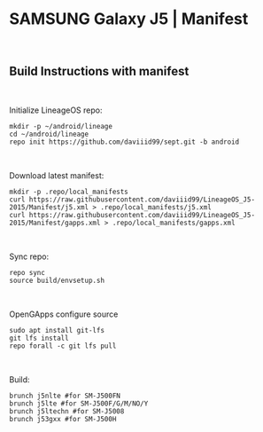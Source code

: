 # SAMSUNG Galaxy J5 | Manifest
<br/>

## Build Instructions with manifest
<br/>

Initialize LineageOS repo:
```
mkdir -p ~/android/lineage
cd ~/android/lineage
repo init https://github.com/daviiid99/sept.git -b android
```
<br/>

Download latest manifest:
```
mkdir -p .repo/local_manifests
curl https://raw.githubusercontent.com/daviiid99/LineageOS_J5-2015/Manifest/j5.xml > .repo/local_manifests/j5.xml
curl https://raw.githubusercontent.com/daviiid99/LineageOS_J5-2015/Manifest/gapps.xml > .repo/local_manifests/gapps.xml
```
<br/>

Sync repo:
```
repo sync
source build/envsetup.sh
```
<br/>

OpenGApps configure source
```
sudo apt install git-lfs
git lfs install
repo forall -c git lfs pull
```
<br/>

Build:
```
brunch j5nlte #for SM-J500FN
brunch j5lte #for SM-J500F/G/M/NO/Y
brunch j5ltechn #for SM-J5008
brunch j53gxx #for SM-J500H
```

<br/>

